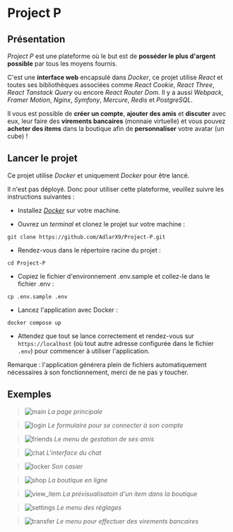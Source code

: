 # Project P

## Présentation

*Project P* est une plateforme où le but est de **posséder le plus d'argent possible** par tous les moyens fournis.

C'est une **interface web** encapsulé dans *Docker*, ce projet utilise *React* et toutes ses bibliothèques associées comme *React Cookie*, *React Three*, *React Tanstack Query* ou encore *React Router Dom*. Il y a aussi *Webpack*, *Framer Motion*, *Nginx*, *Symfony*, *Mercure*, *Redis* et *PostgreSQL*.

Il vous est possible de **créer un compte**, **ajouter des amis** et **discuter** avec eux, leur faire des **virements bancaires** (monnaie virtuelle) et vous pouvez **acheter des items** dans la boutique afin de **personnaliser** votre avatar (un cube) !

## Lancer le projet

Ce projet utilise *Docker* et uniquement *Docker* pour être lancé.

Il n'est pas déployé. Donc pour utiliser cette plateforme, veuillez suivre les instructions suivantes :

- Installez [*Docker*](https://www.docker.com/products/docker-desktop/) sur votre machine.

- Ouvrez un *terminal* et clonez le projet sur votre machine :
```
git clone https://github.com/AdlarX9/Project-P.git
```

- Rendez-vous dans le répertoire racine du projet :
```
cd Project-P
```

- Copiez le fichier d'environnement .env.sample et collez-le dans le fichier .env :
```
cp .env.sample .env
```

- Lancez l'application avec Docker :
```
docker compose up
```

- Attendez que tout se lance correctement et rendez-vous sur `https://localhost` (où tout autre adresse configurée dans le fichier `.env`) pour commencer à utiliser l'application.

Remarque : l'application générera plein de fichiers automatiquement nécessaires à son fonctionnement, merci de ne pas y toucher.

## Exemples

> ![main](examples/main.png)
> *La page principale*

> ![login](examples/login.png)
> *Le formulaire pour se connecter à son compte*

> ![friends](examples/friends.png)
> *Le menu de gestation de ses amis*

> ![chat](examples/chat.png)
> *L'interface du chat*

> ![locker](examples/locker.png)
> *Son casier*

> ![shop](examples/shop.png)
> *La boutique en ligne*

> ![view_item](examples/view_item.png)
> *La prévisualisatoin d'un item dans la boutique*

> ![settings](examples/settings.png)
> *Le menu des réglages*

> ![transfer](examples/transfer.png)
> *Le menu pour effectuer des virements bancaires*
